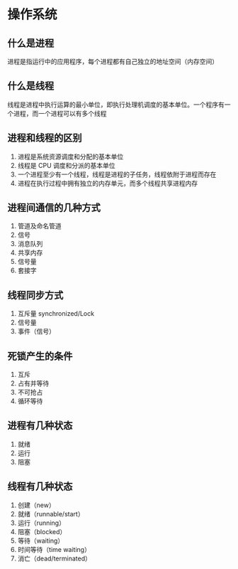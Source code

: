 # 操作系统

## 什么是进程

进程是指运行中的应用程序，每个进程都有自己独立的地址空间（内存空间）

## 什么是线程

线程是进程中执行运算的最小单位，即执行处理机调度的基本单位。一个程序有一个进程，而一个进程可以有多个线程

## 进程和线程的区别

1. 进程是系统资源调度和分配的基本单位
2. 线程是 CPU 调度和分派的基本单位
3. 一个进程至少有一个线程，线程是进程的子任务，线程依附于进程而存在
4. 进程在执行过程中拥有独立的内存单元，而多个线程共享进程内存

## 进程间通信的几种方式

1. 管道及命名管道
2. 信号
3. 消息队列
4. 共享内存
5. 信号量
6. 套接字

## 线程同步方式

1. 互斥量 synchronized/Lock
2. 信号量
3. 事件（信号）

## 死锁产生的条件

1. 互斥
2. 占有并等待
3. 不可抢占
4. 循环等待

## 进程有几种状态

1. 就绪
2. 运行
3. 阻塞

## 线程有几种状态

1. 创建（new）
2. 就绪（runnable/start）
3. 运行（running）
4. 阻塞（blocked）
5. 等待（waiting）
6. 时间等待（time waiting）
7. 消亡（dead/terminated）






<comment-comment/>